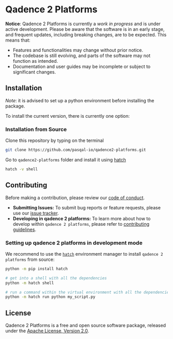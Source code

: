 # Qadence 2 Platforms

**Notice**: Qadence 2 Platforms is currently a *work in progress* and is under active development. Please be aware that the software is in an early stage, and frequent updates, including breaking changes, are to be expected. This means that:
* Features and functionalities may change without prior notice.
* The codebase is still evolving, and parts of the software may not function as intended.
* Documentation and user guides may be incomplete or subject to significant changes.


## Installation

*Note*: it is advised to set up a python environment before installing the package.


To install the current version, there is currently one option:


### Installation from Source

Clone this repository by typing on the terminal

```bash
git clone https://github.com/pasqal-io/qadence2-platforms.git
```

Go to `qadence2-platforms` folder and install it using [hatch](https://hatch.pypa.io/latest/)

```bash
hatch -v shell
```

## Contributing

Before making a contribution, please review our [code of conduct](getting_started/CODE_OF_CONDUCT.md).

- **Submitting Issues:** To submit bug reports or feature requests, please use our [issue tracker](https://github.com/pasqal-io/qadence2-platforms/issues).
- **Developing in qadence 2 platforms:** To learn more about how to develop within `qadence 2 platforms`, please refer to [contributing guidelines](getting_started/CONTRIBUTING.md).

### Setting up qadence 2 platforms in development mode

We recommend to use the [`hatch`](https://hatch.pypa.io/latest/) environment manager to install `qadence 2 platforms` from source:

```bash
python -m pip install hatch

# get into a shell with all the dependencies
python -m hatch shell

# run a command within the virtual environment with all the dependencies
python -m hatch run python my_script.py
```

## License

Qadence 2 Platforms is a free and open source software package, released under the [Apache License, Version 2.0](getting_started/LICENSE.md).
